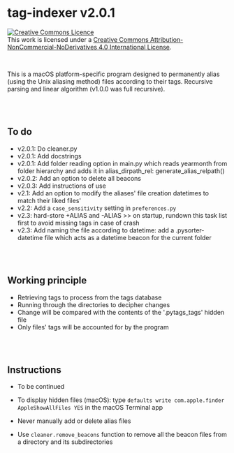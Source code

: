 # tag-indexer v2.0.1
<a rel="license" href="http://creativecommons.org/licenses/by-nc-nd/4.0/"><img alt="Creative Commons Licence" style="border-width:0" src="https://i.creativecommons.org/l/by-nc-nd/4.0/80x15.png" /></a><br />This work is licensed under a <a rel="license" href="http://creativecommons.org/licenses/by-nc-nd/4.0/">Creative Commons Attribution-NonCommercial-NoDerivatives 4.0 International License</a>.

<br>


This is a macOS platform-specific program designed to permanently alias (using the Unix aliasing method) files according to their tags.
Recursive parsing and linear algorithm (v1.0.0 was full recursive).

<br><br>
## To do
* v2.0.1: Do cleaner.py
* v2.0.1: Add docstrings
* v2.0.1: Add folder reading option in main.py which reads yearmonth from folder hierarchy and adds it in alias_dirpath_rel: generate_alias_relpath()
* v2.0.2: Add an option to delete all beacons
* v2.0.3: Add instructions of use
* v2.1: Add an option to modify the aliases' file creation datetimes to match their liked files'
* v2.2: Add a `case_sensitivity` setting in `preferences.py`
* v2.3: hard-store +ALIAS and -ALIAS >> on startup, rundown this task list first to avoid missing tags in case of crash
* v2.3: Add naming the file according to datetime: add a .pysorter-datetime file which acts as a datetime beacon for the current folder




<br><br>
## Working principle
* Retrieving tags to process from the tags database
* Running through the directories to decipher changes
* Change will be compared with the contents of the '.pytags_tags' hidden file
* Only files' tags will be accounted for by the program


<br><br>
## Instructions
* To be continued
* To display hidden files (macOS): type `defaults write com.apple.finder AppleShowAllFiles YES` in the macOS Terminal app
* Never manually add or delete alias files

* Use `cleaner.remove_beacons` function to remove all the beacon files from a directory and its subdirectories
